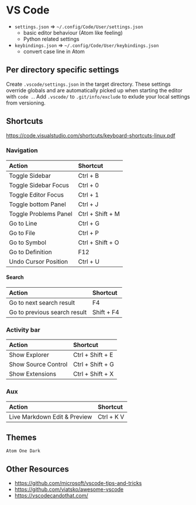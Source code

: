 # VS Code

* `settings.json` => `~/.config/Code/User/settings.json`
  * basic editor behaviour (Atom like feeling)
  * Python related settings
* `keybindings.json` => `~/.config/Code/User/keybindings.json`
  * convert case line in Atom
 
## Per directory specific settings
Create `.vscode/settings.json` in the target directory. These settings override globals and are automatically picked up when starting the editor with `code .`.
Add `.vscode/` to `.git/info/exclude` to exlude your local settings from versioning.


## Shortcuts

https://code.visualstudio.com/shortcuts/keyboard-shortcuts-linux.pdf


### Navigation

| Action                         | Shortcut         |
| :----------------------------- |:---------------- |
| Toggle Sidebar                 | Ctrl + B         |
| Toggle Sidebar Focus           | Ctrl + 0         |
| Toggle Editor Focus            | Ctrl + 1         |
| Toggle bottom Panel            | Ctrl + J         |
| Toggle Problems Panel          | Ctrl + Shift + M |
| Go to Line                     | Ctrl + G         |
| Go to File                     | Ctrl + P         |
| Go to Symbol                   | Ctrl + Shift + O |
| Go to Definition               | F12              |
| Undo Cursor Position           | Ctrl + U         |


#### Search

| Action                         | Shortcut         |
| :----------------------------- |:---------------- |
| Go to next search result       | F4               |
| Go to previous search result   | Shift + F4       |


### Activity bar

| Action                         | Shortcut         |
| :----------------------------- |:---------------- |
| Show Explorer                  | Ctrl + Shift + E |
| Show Source Control            | Ctrl + Shift + G |
| Show Extensions                | Ctrl + Shift + X |


### Aux

| Action                         | Shortcut         |
| :----------------------------- |:---------------- |
| Live Markdown Edit & Preview   | Ctrl + K V       |


## Themes

`Atom One Dark`


## Other Resources
 * https://github.com/microsoft/vscode-tips-and-tricks
 * https://github.com/viatsko/awesome-vscode
 * https://vscodecandothat.com/
